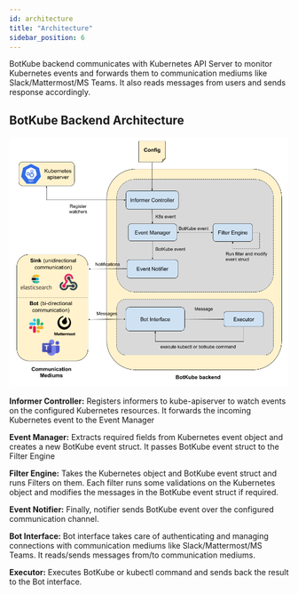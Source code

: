 ```yaml
---
id: architecture
title: "Architecture"
sidebar_position: 6
---
```


BotKube backend communicates with Kubernetes API Server to monitor Kubernetes events and forwards them to communication mediums like Slack/Mattermost/MS Teams. It also reads messages from users and sends response accordingly.

## BotKube Backend Architecture

![architecture](assets/architecture.png)

**Informer Controller:** Registers informers to kube-apiserver to watch events on the configured Kubernetes resources. It forwards the incoming Kubernetes event to the Event Manager

**Event Manager:** Extracts required fields from Kubernetes event object and creates a new BotKube event struct. It passes BotKube event struct to the Filter Engine

**Filter Engine:** Takes the Kubernetes object and BotKube event struct and runs Filters on them. Each filter runs some validations on the Kubernetes object and modifies the messages in the BotKube event struct if required.

**Event Notifier:** Finally, notifier sends BotKube event over the configured communication channel.

**Bot Interface:** Bot interface takes care of authenticating and managing connections with communication mediums like Slack/Mattermost/MS Teams. It reads/sends messages from/to communication mediums.

**Executor:** Executes BotKube or kubectl command and sends back the result to the Bot interface.
